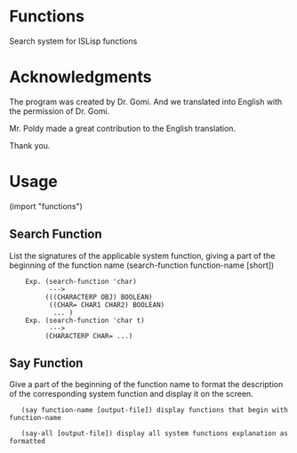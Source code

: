 # Functions
Search system for ISLisp functions

# Acknowledgments

The program was created by Dr. Gomi. And we translated into English with the permission of Dr. Gomi.

Mr. Poldy made a great contribution to the English translation.

Thank you. 

# Usage

(import "functions")


## Search Function 
List the signatures of the applicable system function, giving a part of the beginning of the function name 
(search-function function-name [short])

```
    Exp. (search-function 'char) 
          --->
         (((CHARACTERP OBJ) BOOLEAN) 
          ((CHAR= CHAR1 CHAR2) BOOLEAN) 
           ... )
    Exp. (search-function 'char t) 
          --->
         (CHARACTERP CHAR= ...) 
```

## Say Function
Give a part of the beginning of the function name to format the description of the corresponding system function
and display it on the screen.

```
   (say function-name [output-file]) display functions that begin with function-name

   (say-all [output-file]) display all system functions explanation as formatted

```
